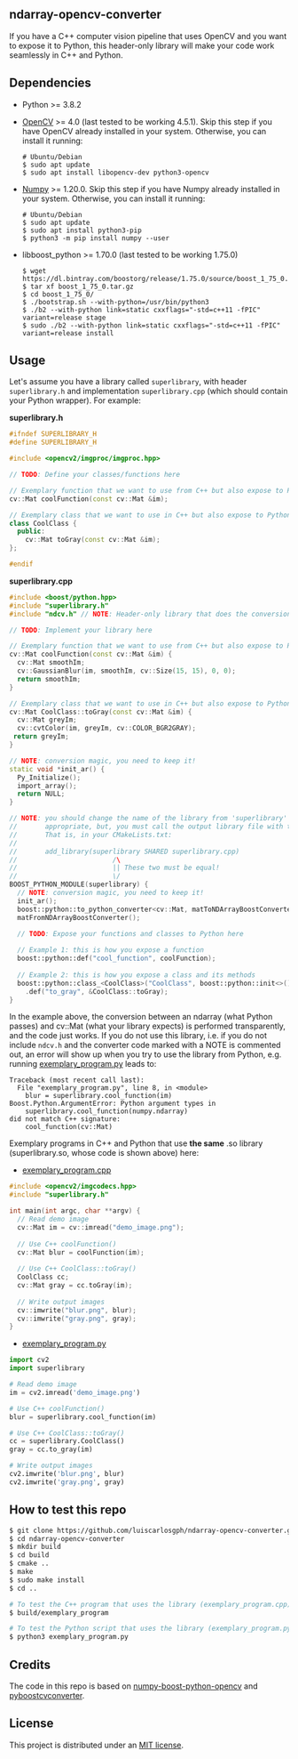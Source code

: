 ndarray-opencv-converter
------------------------
If you have a C++ computer vision pipeline that uses OpenCV and you want to expose it to Python, this header-only library will make your code work seamlessly in C++ and Python.

Dependencies
------------
* Python >= 3.8.2
      
* [OpenCV](https://github.com/opencv/opencv) >= 4.0 (last tested to be working 4.5.1). Skip this step if you have OpenCV already installed in your system. Otherwise, you can install it running:

      
      # Ubuntu/Debian
      $ sudo apt update
      $ sudo apt install libopencv-dev python3-opencv
      
* [Numpy](https://pypi.org/project/numpy/) >= 1.20.0. Skip this step if you have Numpy already installed in your system. Otherwise, you can install it running:

      # Ubuntu/Debian
      $ sudo apt update
      $ sudo apt install python3-pip
      $ python3 -m pip install numpy --user

* libboost_python >= 1.70.0 (last tested to be working 1.75.0)
      
      $ wget https://dl.bintray.com/boostorg/release/1.75.0/source/boost_1_75_0.tar.gz
      $ tar xf boost_1_75_0.tar.gz
      $ cd boost_1_75_0/
      $ ./bootstrap.sh --with-python=/usr/bin/python3
      $ ./b2 --with-python link=static cxxflags="-std=c++11 -fPIC" variant=release stage
      $ sudo ./b2 --with-python link=static cxxflags="-std=c++11 -fPIC" variant=release install

Usage
-----
Let's assume you have a library called ```superlibrary```, with header ```superlibrary.h``` and implementation ```superlibrary.cpp``` (which should contain your Python wrapper). For example:

**superlibrary.h**

```cpp
#ifndef SUPERLIBRARY_H
#define SUPERLIBRARY_H

#include <opencv2/imgproc/imgproc.hpp>

// TODO: Define your classes/functions here

// Exemplary function that we want to use from C++ but also expose to Python
cv::Mat coolFunction(const cv::Mat &im);

// Exemplary class that we want to use in C++ but also expose to Python
class CoolClass {
  public:
    cv::Mat toGray(const cv::Mat &im);
};

#endif
```

**superlibrary.cpp**

```cpp
#include <boost/python.hpp>
#include "superlibrary.h"
#include "ndcv.h" // NOTE: Header-only library that does the conversion magic, you need to keep it!

// TODO: Implement your library here

// Exemplary function that we want to use from C++ but also expose to Python
cv::Mat coolFunction(const cv::Mat &im) {
  cv::Mat smoothIm;
  cv::GaussianBlur(im, smoothIm, cv::Size(15, 15), 0, 0);
  return smoothIm;
}

// Exemplary class that we want to use in C++ but also expose to Python
cv::Mat CoolClass::toGray(const cv::Mat &im) {
  cv::Mat greyIm;
  cv::cvtColor(im, greyIm, cv::COLOR_BGR2GRAY);
 return greyIm;
}

// NOTE: conversion magic, you need to keep it!
static void *init_ar() {
  Py_Initialize();
  import_array();
  return NULL;
}

// NOTE: you should change the name of the library from 'superlibrary' to something more
//       appropriate, but, you must call the output library file with the same name.
//       That is, in your CMakeLists.txt:
//
//       add_library(superlibrary SHARED superlibrary.cpp)
//                        /\
//                        || These two must be equal!
//                        \/
BOOST_PYTHON_MODULE(superlibrary) {
  // NOTE: conversion magic, you need to keep it!
  init_ar();
  boost::python::to_python_converter<cv::Mat, matToNDArrayBoostConverter>();
  matFromNDArrayBoostConverter();

  // TODO: Expose your functions and classes to Python here
  
  // Example 1: this is how you expose a function
  boost::python::def("cool_function", coolFunction);
  
  // Example 2: this is how you expose a class and its methods
  boost::python::class_<CoolClass>("CoolClass", boost::python::init<>())
    .def("to_gray", &CoolClass::toGray);
}
```

In the example above, the conversion between an ndarray (what Python passes) and cv::Mat (what your library expects) is performed transparently, and the code just works. If you do not use this library, i.e. if you do not include ```ndcv.h``` and the converter code marked with a NOTE is commented out, an error will show up when you try to use the library from Python, e.g. running [exemplary_program.py](https://github.com/luiscarlosgph/ndarray-opencv-converter/blob/main/exemplary_program.py) leads to:

```
Traceback (most recent call last):
  File "exemplary_program.py", line 8, in <module>
    blur = superlibrary.cool_function(im)
Boost.Python.ArgumentError: Python argument types in
    superlibrary.cool_function(numpy.ndarray)
did not match C++ signature:
    cool_function(cv::Mat)
```

Exemplary programs in C++ and Python that use **the same** .so library (superlibrary.so, whose code is shown above) here: 

* [exemplary_program.cpp](https://github.com/luiscarlosgph/ndarray-opencv-converter/blob/main/exemplary_program.cpp)
```cpp
#include <opencv2/imgcodecs.hpp>
#include "superlibrary.h"

int main(int argc, char **argv) {
  // Read demo image
  cv::Mat im = cv::imread("demo_image.png"); 
  
  // Use C++ coolFunction()
  cv::Mat blur = coolFunction(im);
  
  // Use C++ CoolClass::toGray()
  CoolClass cc;
  cv::Mat gray = cc.toGray(im);
  
  // Write output images
  cv::imwrite("blur.png", blur);
  cv::imwrite("gray.png", gray);
}
```

* [exemplary_program.py](https://github.com/luiscarlosgph/ndarray-opencv-converter/blob/main/exemplary_program.py)
```python
import cv2
import superlibrary

# Read demo image
im = cv2.imread('demo_image.png')

# Use C++ coolFunction()
blur = superlibrary.cool_function(im)

# Use C++ CoolClass::toGray()
cc = superlibrary.CoolClass()
gray = cc.to_gray(im)

# Write output images
cv2.imwrite('blur.png', blur)
cv2.imwrite('gray.png', gray)
```

How to test this repo
---------------------

```bash
$ git clone https://github.com/luiscarlosgph/ndarray-opencv-converter.git
$ cd ndarray-opencv-converter
$ mkdir build
$ cd build
$ cmake ..
$ make
$ sudo make install
$ cd ..

# To test the C++ program that uses the library (exemplary_program.cpp)
$ build/exemplary_program

# To test the Python script that uses the library (exemplary_program.py)
$ python3 exemplary_program.py
```

Credits
-------
The code in this repo is based on [numpy-boost-python-opencv](https://github.com/yati-sagade/blog-content/blob/master/content/numpy-boost-python-opencv.rst) and [pyboostcvconverter](https://github.com/Algomorph/pyboostcvconverter).

License
-------
This project is distributed under an [MIT license](https://github.com/luiscarlosgph/ndarray-opencv-converter/blob/main/LICENSE).
